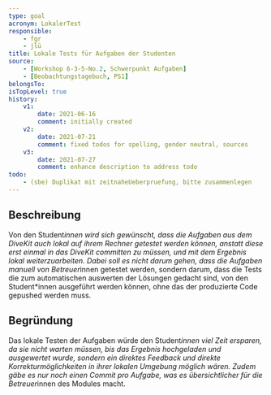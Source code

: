 ```yaml
---
type: goal
acronym: LokalerTest
responsible: 
    - fgr
    - jlü
title: Lokale Tests für Aufgaben der Studenten
source: 
    - [Workshop 6-3-5-No.2, Schwerpunkt Aufgaben]
    - [Beobachtungstagebuch, PS1]
belongsTo: 
isTopLevel: true
history:
    v1:
        date: 2021-06-16
        comment: initially created
    v2: 
        date: 2021-07-21
        comment: fixed todos for spelling, gender neutral, sources
    v3: 
        date: 2021-07-27
        comment: enhance description to address todo 
todo:
    - (sbe) Duplikat mit zeitnaheUeberpruefung, bitte zusammenlegen
---
```


## Beschreibung

Von den Student*innen wird sich gewünscht, dass die Aufgaben aus dem DiveKit auch lokal auf ihrem Rechner getestet werden können, 
anstatt diese erst einmal in das DiveKit committen zu müssen, und mit dem Ergebnis lokal weiterzuarbeiten. Dabei soll es nicht darum gehen, dass 
die Aufgaben manuell von Betreuer*innen getestet werden, sondern darum, dass die Tests die zum automatischen auswerten 
der Lösungen gedacht sind, von den Student*innen ausgeführt werden können, ohne das der produzierte Code gepushed werden muss. 


## Begründung

Das lokale Testen der Aufgaben würde den Student*innen viel Zeit ersparen, da sie nicht warten müssen, bis das Ergebnis
hochgeladen und ausgewertet wurde, sondern ein direktes Feedback und direkte Korrekturmöglichkeiten in ihrer lokalen Umgebung 
möglich wären. Zudem gäbe es nur noch einen Commit pro Aufgabe, was es übersichtlicher für die Betreuer*innen des Modules macht.
